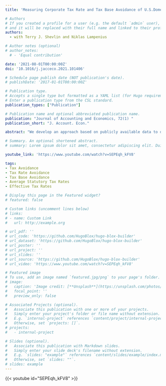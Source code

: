 ```yaml
---
title: 'Measuring Corporate Tax Rate and Tax Base Avoidance of U.S.Domestic and U.S. Multinational Firms'

# Authors
# If you created a profile for a user (e.g. the default `admin` user), write the username (folder name) here
# and it will be replaced with their full name and linked to their profile.
authors:
  - with Terry J. Shevlin and Niklas Lampenius

# Author notes (optional)
# author_notes:
  # - 'Equal contribution'

date: '2021-08-01T00:00:00Z'
doi: '10.1016/j.jacceco.2021.101406'

# Schedule page publish date (NOT publication's date).
# publishDate: '2017-01-01T00:00:00Z'

# Publication type.
# Accepts a single type but formatted as a YAML list (for Hugo requirements).
# Enter a publication type from the CSL standard.
publication_types: ["Publication"]

# Publication name and optional abbreviated publication name.
publication: "Journal of Accounting and Economics, 72(1) "
publication_short: "J. Account. Econ."

abstract: "We develop an approach based on publicly available data to decompose and quantify tax avoidance into two separate components: tax rate avoidance and tax base avoidance. Our measures are based on the average statutory tax rate, which accounts for the statutory tax rates across all transactions of a firm. We illustrate and validate our measures using simulation data, the Tax Reform Act of 1986, the Tax Cuts and Jobs Act of 2017, changes in tax rate avoidance and tax base avoidance across time, bonus depreciation time periods, several sample splits of U.S. multinational and domestic firms, differences across industries, and firms operating in tax haven locations. The measures allow regulators and researchers to gain insights into these two conceptually different tax avoidance strategies."

# Summary. An optional shortened abstract.
# summary: Lorem ipsum dolor sit amet, consectetur adipiscing elit. Duis posuere tellus ac convallis placerat. Proin tincidunt magna sed ex sollicitudin condimentum.

youtube_link: 'https://www.youtube.com/watch?v=SEPEqh_kFV8'

tags: 
- Tax Avoidance
- Tax Rate Avoidance
- Tax Base Avoidance
- Average Statutory Tax Rates
- Effective Tax Rates

# Display this page in the Featured widget?
# featured: false

# Custom links (uncomment lines below)
# links:
# - name: Custom Link
#   url: http://example.org

# url_pdf: ''
# url_code: 'https://github.com/HugoBlox/hugo-blox-builder'
# url_dataset: 'https://github.com/HugoBlox/hugo-blox-builder'
# url_poster: ''
# url_project: ''
# url_slides: ''
# url_source: 'https://github.com/HugoBlox/hugo-blox-builder'
# url_video: 'https://www.youtube.com/watch?v=SEPEqh_kFV8'

# Featured image
# To use, add an image named `featured.jpg/png` to your page's folder.
# image:
#   caption: 'Image credit: [**Unsplash**](https://unsplash.com/photos/pLCdAaMFLTE)'
#   focal_point: ''
#   preview_only: false

# Associated Projects (optional).
#   Associate this publication with one or more of your projects.
#   Simply enter your project's folder or file name without extension.
#   E.g. `internal-project` references `content/project/internal-project/index.md`.
#   Otherwise, set `projects: []`.
# projects:
#   - internal-project

# Slides (optional).
#   Associate this publication with Markdown slides.
#   Simply enter your slide deck's filename without extension.
#   E.g. `slides: "example"` references `content/slides/example/index.md`.
#   Otherwise, set `slides: ""`.
# slides: example
---
```

{{< youtube id="SEPEqh_kFV8" >}}
